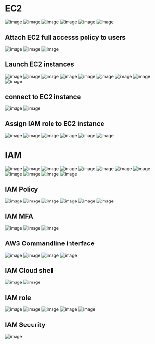 EC2
===

![image](https://user-images.githubusercontent.com/53966749/202896878-e2997a0a-eb27-41ad-8c3c-78e31983d243.png)
![image](https://user-images.githubusercontent.com/53966749/202896909-173bca40-92c8-4260-8b93-8aa3303b1efa.png)
![image](https://user-images.githubusercontent.com/53966749/202896965-ba188c28-2f5e-42da-a2a1-8532f4b892ce.png)
![image](https://user-images.githubusercontent.com/53966749/202897020-d703ec93-7b05-435e-8c4a-ee9887945495.png)
![image](https://user-images.githubusercontent.com/53966749/202897050-9a6b19e4-8138-4f6a-834c-66a6cd72dbae.png)
![image](https://user-images.githubusercontent.com/53966749/202897092-2d41d4c0-d392-4561-a8a2-05ca213ec7c6.png)


Attach EC2 full accesss policy to users
----------------------------------------
![image](https://user-images.githubusercontent.com/53966749/203081171-ce46cfc9-1557-4ce5-ac65-13dcf47a149a.png)
![image](https://user-images.githubusercontent.com/53966749/203081301-dde21b33-9cfb-4559-b9e4-1ddb45ecda05.png)
![image](https://user-images.githubusercontent.com/53966749/203081535-04db8ed0-012c-4a9e-a150-3fd5e6076612.png)

Launch EC2 instances
--------------------
![image](https://user-images.githubusercontent.com/53966749/203081721-cfa5c1be-8274-4689-8662-6961227788fb.png)
![image](https://user-images.githubusercontent.com/53966749/203081826-6770aead-1ff8-4702-9422-a798fb54056f.png)
![image](https://user-images.githubusercontent.com/53966749/203081911-5b373bc9-6abf-4e9e-8a6d-df4f47f85a94.png)
![image](https://user-images.githubusercontent.com/53966749/203081984-0133a728-488c-4cb2-a347-f212f166c24f.png)
![image](https://user-images.githubusercontent.com/53966749/203082074-c48c5836-98b8-46a5-816e-95e169ae9c0c.png)
![image](https://user-images.githubusercontent.com/53966749/203082159-c737468e-b49d-484e-a08e-f0f003b2f494.png)
![image](https://user-images.githubusercontent.com/53966749/203082272-476b3f19-c7dc-4b46-ab7e-5d381d95e25a.png)
![image](https://user-images.githubusercontent.com/53966749/203082397-425dd737-5169-40f2-979a-355256c27976.png)
![image](https://user-images.githubusercontent.com/53966749/203082506-0a9e31eb-3763-49b7-8356-a441068c80bb.png)

connect to EC2 instance
------------------------
![image](https://user-images.githubusercontent.com/53966749/203091964-a0713c77-b428-42b1-9066-9c9ad8640fac.png)
![image](https://user-images.githubusercontent.com/53966749/203092101-267d7e67-ec94-49ed-aaef-e788e9e17811.png)

Assign IAM role to EC2 instance
-------------------------------

![image](https://user-images.githubusercontent.com/53966749/203093016-a5ef3ce2-ef32-40b9-93ad-d1abd713c407.png)
![image](https://user-images.githubusercontent.com/53966749/203093124-543f6dc6-1ffe-404e-965c-0c9e18bd2bb5.png)
![image](https://user-images.githubusercontent.com/53966749/203093408-9429d07f-8212-4061-97b9-74c501cbf334.png)
![image](https://user-images.githubusercontent.com/53966749/203093474-5774687b-5e3a-44ff-8d64-59de6e4c030a.png)
![image](https://user-images.githubusercontent.com/53966749/203093578-7a324d27-f8c6-4eec-b6fb-f4ee37daa2fc.png)
![image](https://user-images.githubusercontent.com/53966749/203093658-9d428f26-adae-463a-8cae-15dd62ef1a98.png)


IAM
===

![image](https://user-images.githubusercontent.com/53966749/202897180-72da95f4-d4d5-474b-a905-c80c01bce1d8.png)
![image](https://user-images.githubusercontent.com/53966749/202897690-b8975a1d-0efa-4d13-82c5-630f7bd9705c.png)
![image](https://user-images.githubusercontent.com/53966749/202897725-00a85e72-2c53-48ac-b9ff-4f573c1850bd.png)
![image](https://user-images.githubusercontent.com/53966749/202897776-11f1b914-fd65-4a98-ac12-919b5bf4432b.png)
![image](https://user-images.githubusercontent.com/53966749/202897807-6dc7700a-8f91-4a90-805c-3ecffd098e6b.png)
![image](https://user-images.githubusercontent.com/53966749/202897855-6302cf95-e6bb-490d-a846-ecc0942f1b3f.png)
![image](https://user-images.githubusercontent.com/53966749/202897959-903f4e8a-0cb0-4ab2-854f-916663267c11.png)
![image](https://user-images.githubusercontent.com/53966749/202898075-e9bb59a3-d86b-422b-b766-c0235e48da24.png)
![image](https://user-images.githubusercontent.com/53966749/202898199-eea968ca-39cc-4e2e-aafb-8ffb69bf810b.png)
![image](https://user-images.githubusercontent.com/53966749/202898428-deb25aa9-1426-49a4-9464-38b1dd65647d.png)
![image](https://user-images.githubusercontent.com/53966749/202898550-ac7f0090-b2ad-4b3c-947b-0e98c6735869.png)
![image](https://user-images.githubusercontent.com/53966749/202898577-ecdd5a11-9741-40be-b3c2-2928f6e03200.png)

IAM Policy
----------
![image](https://user-images.githubusercontent.com/53966749/202898897-e23a6030-f5bc-4c8e-9cd2-73c2519ff03d.png)
![image](https://user-images.githubusercontent.com/53966749/202899118-2f3f487f-d02a-458f-97d4-1901578726d7.png)
![image](https://user-images.githubusercontent.com/53966749/202899138-86c943ee-0f74-4a66-b6d6-f4508c12c9ed.png)
![image](https://user-images.githubusercontent.com/53966749/202899167-30fa3006-b79e-405b-a7a8-55a0070d9146.png)
![image](https://user-images.githubusercontent.com/53966749/202899219-246bd8b9-a418-4f8e-a45c-9b49ffee3866.png)
![image](https://user-images.githubusercontent.com/53966749/202899250-2505de8c-13cd-4f37-8a4e-cf294d727210.png)

IAM MFA
--------
![image](https://user-images.githubusercontent.com/53966749/202899340-7171e3d3-2c58-4ebe-98d4-da8763c646aa.png)
![image](https://user-images.githubusercontent.com/53966749/202899406-698411a9-d5f9-4478-8916-2a7587a128c5.png)
![image](https://user-images.githubusercontent.com/53966749/202899424-d55154f4-05b0-44c0-aaef-69e883d551e8.png)

AWS Commandline interface
--------------------------
![image](https://user-images.githubusercontent.com/53966749/202899760-9e3ed975-184e-4f81-ae16-c3f389163dd1.png)
![image](https://user-images.githubusercontent.com/53966749/202899771-e4abb52e-a5b4-4269-b941-ba28d4140ee3.png)
![image](https://user-images.githubusercontent.com/53966749/202899920-5c7c7850-ef1c-4f59-916f-84a4d54cd1a8.png)
![image](https://user-images.githubusercontent.com/53966749/202899962-fc40f980-2a5f-4ac6-8e26-4d724b424bd0.png)

IAM Cloud shell
----------------
![image](https://user-images.githubusercontent.com/53966749/202900042-a14523ff-731d-4e40-970c-d0edfa11f126.png)
![image](https://user-images.githubusercontent.com/53966749/202900072-796e99ec-f9dc-4c3e-9812-70f87dabfad8.png)


IAM role
--------
![image](https://user-images.githubusercontent.com/53966749/202966191-f285d5f8-81d6-40d3-bf9e-c7968ba577f6.png)
![image](https://user-images.githubusercontent.com/53966749/202966275-522db37f-51c1-422f-8510-748bf15600c1.png)
![image](https://user-images.githubusercontent.com/53966749/202966341-e7885e51-aba3-446a-bdf0-eb3b1b6326c2.png)
![image](https://user-images.githubusercontent.com/53966749/202966377-41c72473-ffba-494c-8bb1-c6264c18c7fa.png)
![image](https://user-images.githubusercontent.com/53966749/202966460-18269522-89b5-44df-95fa-60e228215a5c.png)

IAM Security
------------
![image](https://user-images.githubusercontent.com/53966749/202966648-b6cec39b-5412-4959-bc5f-fef798274b12.png)
